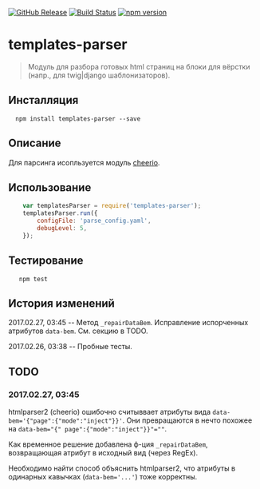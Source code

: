 [![GitHub Release](https://img.shields.io/github/release/lilliputten/templates-parser.svg)](https://github.com/lilliputten/templates-parser/releases)
[![Build Status](https://api.travis-ci.org/lilliputten/templates-parser.svg?branch=master)](https://travis-ci.org/lilliputten/templates-parser)
[![npm version](https://badge.fury.io/js/templates-parser.svg)](https://badge.fury.io/js/templates-parser)

# templates-parser

> Модуль для разбора готовых html страниц на блоки для вёрстки (напр., для twig|django шаблонизаторов).

Инсталляция
-----------

```shell
  npm install templates-parser --save
```

Описание
--------

Для парсинга исопльзуется модуль [cheerio](https://github.com/cheeriojs/cheerio).

Использование
-------------

```js
    var templatesParser = require('templates-parser');
    templatesParser.run({
        configFile: 'parse_config.yaml',
        debugLevel: 5,
    });
```

Тестирование
------------

```shell
   npm test
```

История изменений
-----------------

2017.02.27, 03:45 -- Метод `_repairDataBem`. Исправление испорченных атрибутов `data-bem`. См. секцию в TODO.

2017.02.26, 03:38 -- Пробные тесты.

TODO
----

### 2017.02.27, 03:45

htmlparser2 (cheerio) ошибочно считыввает атрибуты вида `data-bem='{"page":{"mode":"inject"}}'`. Они превращаются в нечто похожее на `data-bem="{" page":{"mode":"inject"}}"=""`.

Как временное решение добавлена ф-ция `_repairDataBem`, возвращающая атрибут в исходный вид (через RegEx).

Необходимо найти способ объяснить htmlparser2, что атрибуты в одинарных кавычках (`data-bem='...'`) тоже корректны.

